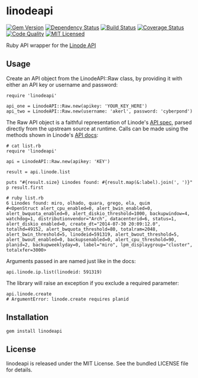 linodeapi
=========

[![Gem Version](https://img.shields.io/gem/v/linodeapi.svg)](https://rubygems.org/gems/linodeapi)
[![Dependency Status](https://img.shields.io/gemnasium/akerl/linodeapi.svg)](https://gemnasium.com/akerl/linodeapi)
[![Build Status](https://img.shields.io/circleci/project/akerl/linodeapi.svg)](https://circleci.com/gh/akerl/linodeapi)
[![Coverage Status](https://img.shields.io/codecov/c/github/akerl/linodeapi.svg)](https://codecov.io/github/akerl/linodeapi)
[![Code Quality](https://img.shields.io/codacy/60b77ea8214241b5ac970bcdfd584587.svg)](https://www.codacy.com/app/akerl/linodeapi)
[![MIT Licensed](https://img.shields.io/badge/license-MIT-green.svg)](https://tldrlegal.com/license/mit-license)

Ruby API wrapper for the [Linode API](https://www.linode.com/api)

## Usage

Create an API object from the LinodeAPI::Raw class, by providing it with either an API key or username and password:

```
require 'linodeapi'

api_one = LinodeAPI::Raw.new(apikey: 'YOUR_KEY_HERE')
api_two = LinodeAPI::Raw.new(username: 'akerl', password: 'cyberpond')
```

The Raw API object is a faithful representation of Linode's [API spec](https://www.linode.com/api/utility/api.spec), parsed directly from the upstream source at runtime. Calls can be made using the methods shown in Linode's [API docs](https://www.linode.com/api):

```
# cat list.rb
require 'linodeapi'

api = LinodeAPI::Raw.new(apikey: 'KEY')

result = api.linode.list

puts "#{result.size} Linodes found: #{result.map(&:label).join(', ')}"
p result.first
```

```
# ruby list.rb
6 Linodes found: miro, olhado, quara, grego, ela, quim
#<OpenStruct alert_cpu_enabled=0, alert_bwin_enabled=0, alert_bwquota_enabled=0, alert_diskio_threshold=1000, backupwindow=4, watchdog=1, distributionvendor="Arch", datacenterid=6, status=1, alert_diskio_enabled=0, create_dt="2014-07-30 20:09:12.0", totalhd=49152, alert_bwquota_threshold=80, totalram=2048, alert_bwin_threshold=5, linodeid=591319, alert_bwout_threshold=5, alert_bwout_enabled=0, backupsenabled=0, alert_cpu_threshold=90, planid=2, backupweeklyday=0, label="miro", lpm_displaygroup="cluster", totalxfer=3000>
```

Arguments passed in are named just like in the docs:

```
api.linode.ip.list(linodeid: 591319)
```

The library will raise an exception if you exclude a required parameter:

```
api.linode.create
# ArgumentError: linode.create requires planid
```

## Installation

    gem install linodeapi

## License

linodeapi is released under the MIT License. See the bundled LICENSE file for details.

